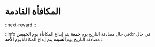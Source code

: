 # المكافأة القادمة

::next-reward
::

::info
في حال مصادفة التاريخ يوم **جمعة** يتم إيداع المكافأة يوم **الخميس**:br في حال مصادفة التاريخ يوم **السبت** يتم إيداع المكافأة يوم **الأحد**
::
